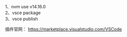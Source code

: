 1、nvm use v14.16.0   
2、vsce package  
3、vsce publish  

插件官网：
https://marketplace.visualstudio.com/VSCode